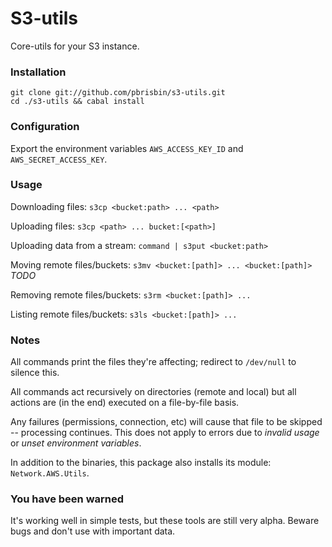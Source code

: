# S3-utils

Core-utils for your S3 instance.

### Installation

~~~ 
git clone git://github.com/pbrisbin/s3-utils.git
cd ./s3-utils && cabal install
~~~

### Configuration

Export the environment variables `AWS_ACCESS_KEY_ID` and 
`AWS_SECRET_ACCESS_KEY`.

### Usage

Downloading files: `s3cp <bucket:path> ... <path>`

Uploading files: `s3cp <path> ... bucket:[<path>]`

Uploading data from a stream: `command | s3put <bucket:path>`

Moving remote files/buckets: `s3mv <bucket:[path]> ... <bucket:[path]>` *TODO*

Removing remote files/buckets: `s3rm <bucket:[path]> ...`

Listing remote files/buckets: `s3ls <bucket:[path]> ...`

### Notes

All commands print the files they're affecting; redirect to `/dev/null` 
to silence this.

All commands act recursively on directories (remote and local) but all 
actions are (in the end) executed on a file-by-file basis.

Any failures (permissions, connection, etc) will cause that file to be 
skipped -- processing continues. This does not apply to errors due to 
*invalid usage* or *unset environment variables*.

In addition to the binaries, this package also installs its module: 
`Network.AWS.Utils`.

### You have been warned

It's working well in simple tests, but these tools are still very alpha. 
Beware bugs and don't use with important data.
